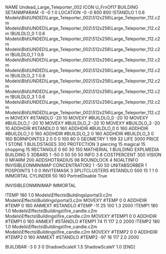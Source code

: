 NAME Undead_Large_Teleporter_002
ICON U_FrnOf17
BUILDING
SETANMPARAM -0 -0 1 0
LOCATION -0 -0 800 800
!STANDLO      1 0.6 Models\Bld\UNDED\Large_Teleporter_002\512x256\Large_Teleporter_112.c2m Models\Bld\UNDED\Large_Teleporter_002\512x256\Large_Teleporter_112.c2m 
!BUILDLO_0    1 0.6 Models\Bld\UNDED\Large_Teleporter_002\512x256\Large_Teleporter_112.c2m Models\Bld\UNDED\Large_Teleporter_002\512x256\Large_Teleporter_112.c2m 
!BUILDLO_1    1 0.6 Models\Bld\UNDED\Large_Teleporter_002\512x256\Large_Teleporter_112.c2m Models\Bld\UNDED\Large_Teleporter_002\512x256\Large_Teleporter_112.c2m 
!BUILDLO_2    1 0.6 Models\Bld\UNDED\Large_Teleporter_002\512x256\Large_Teleporter_112.c2m Models\Bld\UNDED\Large_Teleporter_002\512x256\Large_Teleporter_112.c2m 
!BUILDLO_3    1 0.6 Models\Bld\UNDED\Large_Teleporter_002\512x256\Large_Teleporter_112.c2m Models\Bld\UNDED\Large_Teleporter_002\512x256\Large_Teleporter_112.c2m 
MOVEXY #STANDLO   -20 10
MOVEXY #BUILDLO_0 -20 10
MOVEXY #BUILDLO_1 -20 10
MOVEXY #BUILDLO_2 -20 10
MOVEXY #BUILDLO_3 -20 10
ADDHDIR #STANDLO 0 160
ADDHDIR #BUILDLO_0 0 160
ADDHDIR #BUILDLO_1 0 160
ADDHDIR #BUILDLO_2 0 160
ADDHDIR #BUILDLO_3 0 160
BORNPOINTS3 2 0 0 0 100 80 0
GEOMETRY 1 199 32
LIFE     3000
PRICE 1 STONE 1
BUILDSTAGES 300
PROTECTION 3 piercing 15 magical 15 chopping 15
RECTANGLE    0 60 30 150
MATHERIAL 1 BUILDING
EXPLMEDIA BUILDING 5
3DBARS 1 -50 0 50 50 50
INFO 3 8
COSTPERCENT 300
VISION 0
MFARM 200
ADDSHOTRADIUS 98
ROUNDLOCK 4
NOALTINFO
INVISIBLEONMINIMAP
CONCENTRATOR2 1  -50 50
UNITABSORBER 1
POSPOINTS 1 0 0
INVITEMASK 3
SPLITCLUSTERS #STANDLO 500 15 1 1 0
IMMORTAL
CYLINDER 50 160
PortretDisable True

INVISIBLEONMINIMAP
IMMORTAL

!TEMP 180 1.0 Models\Effects\Buildings\portal3.c2m Models\Effects\Buildings\portal3.c2m
MOVEXY  #TEMP 0 0
ADDHDIR #TEMP 0 160
ANMEXT #STANDLO #TEMP -11 25 100 1.3 2000
!TEMP1 180 1.0 Models\Effects\Buildings\fire_candle.c2m Models\Effects\Buildings\fire_candle.c2m
MOVEXY  #TEMP1 0 0
ADDHDIR #TEMP1 0 160
ANMEXT #STANDLO #TEMP1 74 11 117 2.0 2000
!TEMP2 180 1.0 Models\Effects\Buildings\fire_candle.c2m Models\Effects\Buildings\fire_candle.c2m
MOVEXY  #TEMP2 0 0
ADDHDIR #TEMP2 0 160
ANMEXT #STANDLO #TEMP2 -97 16 117 2.0 2000

BUILDBAR -3 0 3 0
ShadowScaleX 1.5
ShadowScaleY 1.0
[END]
